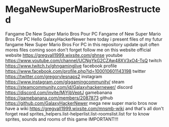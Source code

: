 # MegaNewSuperMarioBrosRestructed
Fangame De New Super Mario Bros Pour PC
Fangame of New Super Mario Bros For PC
Hello GalaxyHackerNewer here today i present files of my futur fangame New Super Mario Bros For PC in this repository update quit often
mores files coming soon
don't forget follow me on this website
official website https://gregvall1999.wixsite.com/ghnse
youtube https://www.youtube.com/channel/UCNgYkG2CZAw48XV3xO4-TsQ
twitch https://www.twitch.tv/ghngaminglive
facebook profile https://www.facebook.com/profile.php?id=100010601143198
twitter https://twitter.com/gregorylesnaps2
instagram https://www.instagram.com/glsgamingcommunity/
steam https://steamcommunity.com/id/Galaxyhackernewer/
discord https://discord.com/invite/MjYjbVeptJ
gamebanana https://gamebanana.com/members/2087873
github https://github.com/GalaxyHackerNewer
mega new super mario bros now have a wiki https://gregvall1999.wixsite.com/mnsmb-wiki
and that's all don't forget read sprites_helpers.list-helperlist.list-roomslist.list
for to know sprites, sounds and rooms of this game IMPORTANT!!!

